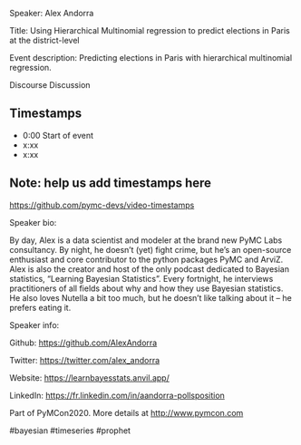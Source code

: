 
Speaker: Alex Andorra

Title: Using Hierarchical Multinomial regression to predict elections in Paris at the district-level


Event description:
Predicting elections in Paris with hierarchical multinomial regression.

Discourse Discussion 

## Timestamps
- 0:00 Start of event
- x:xx 
- x:xx

## Note: help us add timestamps here
https://github.com/pymc-devs/video-timestamps

Speaker bio:

By day, Alex is a data scientist and modeler at the brand new PyMC Labs consultancy. By night, he doesn’t (yet) fight crime, but he’s an open-source enthusiast and core contributor to the python packages PyMC and ArviZ. Alex is also the creator and host of the only podcast dedicated to Bayesian statistics, “Learning Bayesian Statistics”. Every fortnight, he interviews practitioners of all fields about why and how they use Bayesian statistics. He also loves Nutella a bit too much, but he doesn’t like talking about it – he prefers eating it.

Speaker info: 

Github: https://github.com/AlexAndorra

Twitter: https://twitter.com/alex_andorra

Website: https://learnbayesstats.anvil.app/

LinkedIn: https://fr.linkedin.com/in/aandorra-pollsposition

Part of PyMCon2020. 
More details at http://www.pymcon.com  

#bayesian #timeseries #prophet
